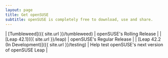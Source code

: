 ```yaml
---
layout: page
title: Get openSUSE
subtitle: openSUSE is completely free to download, use and share. 
---
```

| [Tumbleweed]({{ site.url }}/tumbleweed) | openSUSE's Rolling Release   |
| [Leap 42.1]({{ site.url }}/leap) | openSUSE's Regular Release  |
| [Leap 42.2 (In Development)]({{ site.url }}/testing) | Help test openSUSE's next version of openSUSE Leap |
